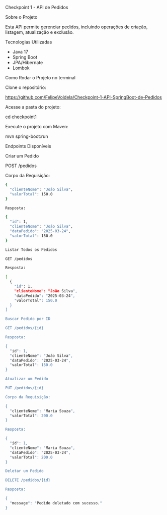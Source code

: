 Checkpoint 1 - API de Pedidos

Sobre o Projeto

Esta API permite gerenciar pedidos, incluindo operações de criação, listagem, atualização e exclusão.

Tecnologias Utilizadas

- Java 17
- Spring Boot
- JPA/Hibernate
- Lombok 


Como Rodar o Projeto no terminal

Clone o repositório:

https://github.com/FelipeVoidela/Checkpoint-1-API-SpringBoot-de-Pedidos

Acesse a pasta do projeto:

cd checkpoint1

Execute o projeto com Maven:

mvn spring-boot:run



Endpoints Disponíveis

Criar um Pedido

POST /pedidos

Corpo da Requisição:

```bash
{
  "clienteNome": "João Silva",
  "valorTotal": 150.0
}

Resposta:

{
  "id": 1,
  "clienteNome": "João Silva",
  "dataPedido": "2025-03-24",
  "valorTotal": 150.0
}

Listar Todos os Pedidos

GET /pedidos

Resposta:

[
  {
    "id": 1,
    "clienteNome": "João Silva",
    "dataPedido": "2025-03-24",
    "valorTotal": 150.0
  }
]

Buscar Pedido por ID

GET /pedidos/{id}

Resposta:

{
  "id": 1,
  "clienteNome": "João Silva",
  "dataPedido": "2025-03-24",
  "valorTotal": 150.0
}

Atualizar um Pedido

PUT /pedidos/{id}

Corpo da Requisição:

{
  "clienteNome": "Maria Souza",
  "valorTotal": 200.0
}

Resposta:

{
  "id": 1,
  "clienteNome": "Maria Souza",
  "dataPedido": "2025-03-24",
  "valorTotal": 200.0
}

Deletar um Pedido

DELETE /pedidos/{id}

Resposta:

{
  "message": "Pedido deletado com sucesso."
}


